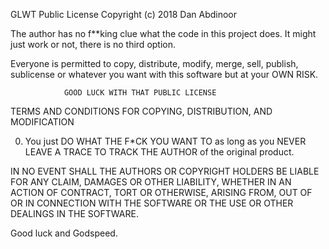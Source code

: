 GLWT Public License
Copyright (c) 2018 Dan Abdinoor

The author has no f**king clue what the code in this project does.
It might just work or not, there is no third option.

Everyone is permitted to copy, distribute, modify, merge, sell, publish,
sublicense or whatever you want with this software but at your OWN RISK.


                GOOD LUCK WITH THAT PUBLIC LICENSE
   TERMS AND CONDITIONS FOR COPYING, DISTRIBUTION, AND MODIFICATION

0. You just DO WHAT THE F*CK YOU WANT TO as long as you NEVER LEAVE A
TRACE TO TRACK THE AUTHOR of the original product.

IN NO EVENT SHALL THE AUTHORS OR COPYRIGHT HOLDERS BE LIABLE FOR ANY CLAIM,
DAMAGES OR OTHER LIABILITY, WHETHER IN AN ACTION OF CONTRACT, TORT OR OTHERWISE,
ARISING FROM, OUT OF OR IN CONNECTION WITH THE SOFTWARE OR THE USE OR OTHER
DEALINGS IN THE SOFTWARE.

Good luck and Godspeed.
